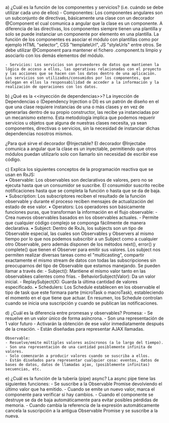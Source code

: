 a) ¿Cuál es la función de los componentes y servicios? (i.e. cuándo se debe utilizar cada uno de ellos)
    - Componentes: Los componentes angulares son un subconjunto de directivas, básicamente una clase con un decorador @Component el cual comunica a angular que la clase es un componente. A diferencia de las directivas, los componentes siempre tienen una plantilla y solo se puede instanciar un componente por elemento en una plantilla.
    La función de los componentes es asociar el módulo con plantillas como por ejemplo HTML "selector", CSS "templateUrl", JS "styleUrls" entre otros.
    Se debe utilizar @Component para mantener el fichero .component.ts limpio y asociarlo con los demás elementos del módulo.

    - Servicios: Los servicios son proveedores de datos que mantienen la lógica de acceso a ellos, las operativas relacionadas con el proyecto y las acciones que se hacen con los datos dentro de una aplicación. 
    Los servicios son utilizados/consumidos por los componentes, que delegan en ellos la responsabilidad de acceder a la información y la realización de operaciones con los datos.


b) ¿Qué es la <<inyección de dependencias>>? 
    La inyección de Dependencias o (Dependency Injection o DI) es un patrón de diseño en el que una clase requiere instancias de una o más clases y en vez de generarlas dentro de su propio constructor, las recibe ya instanciadas por un mecanismo externo.
    Esta metodología implica que podemos requerir servicios u objetos que alguna de nuestras clases necesita, ya sean componentes, directivas o servicios, sin la necesidad de instanciar dichas dependencias nosotros mismos.

¿Para qué sirve el decorador @Injectable?
    El decorador @Injectabe comunica a angular que la clase es un inyectable, permitiendo que otros módulos puedan utilizarlo solo con llamarlo sin necesidad de escribir ese código.


c) Explica los siguientes conceptos de la programación reactiva que se usan en RxJS:  
    • Observable: Los observables son declarativos de valores, pero no se ejecuta hasta que un consumidor se suscribe. El consumidor suscrito recibe notificaciones hasta que se completa la función o hasta que se da de baja.
    • Subscription: Los subscriptores reciben el resultado de la función observable y durante el proceso reciben mensajes de actualización del estado de ese valor.
    • Operators: Los operadores son básicamente funciones puras, que transforman la información en el flujo observable:
        - Crea nuevos observables basados en los observables actuales. 
        - Permite que cualquier código complejo se componga fácilmente de manera declarativa.
    • Subject: Dentro de RxJs, los subjects son un tipo de Observable especial, las cuales son Observables y Observers al mismo tiempo por lo que nos podemos subscribir a un Subject como a cualquier otro Observable, pero además disponen de los métodos next(), error() y complete() que tienen el Observer para emitir sus valores. Los subject nos permiten realizar diversas tareas como el "multicasting", compartir exactamente el mismo stream de datos con todas las subscripciones sin preocuparnos del tipo de Observable que estamos manejando. Se pueden llamar a través de:
        - Subject(): Mantiene el mismo valor tanto en las observabkes calientes como frías.
        - BehaviorSubject(Valor): Da un valor inicial.
        - ReplaySubject(X): Guarda la última cantidad de valores especificado.
    • Schedulers: Los Schedule establecen en los observable el tipo de task que este formara parte (microTask o macroTask), estableciendo el momento en el que tiene que actuar. En resumen, los Schedule controlan cuando se inicia una suscripción y cuando se publican las notificaciones.


d) ¿Cuál es la diferencia entre promesas y observables?
    Promesa:
    - Se resuelve en un valor único de forma asíncrona.
    - Son una representación de 1 valor futuro
    - Activarán la obtención de ese valor inmediatamente después de la creación.
    - Están diseñadas para representar AJAX llamadas.

    Observable:
    - Resuelve/emite múltiples valores asíncronos (a lo largo del tiempo).
    - Son una representación de una cantidad posiblemente infinita de valores.
    - Solo comenzarán a producir valores cuando se suscriba a ellos.
    - Están diseñados para representar cualquier cosa: eventos, datos de bases de datos, datos de llamadas ajax, (posiblemente infinitas) secuencias, etc.



e) ¿Cuál es la función de la tubería (pipe) async?
    La async pipe tiene las siguientes funciones:
    - Se suscribe a la Observable Promise devolviendo el último valor que ha emitido. 
    - Cuando se emite un nuevo valor, marca el componente para verificar si hay cambios. 
    - Cuando el componente se destruye se da de baja automáticamente para evitar posibles pérdidas de memoria. 
    - Cuando cambia la referencia de la expresión automáticamente cancela la suscripción a la antigua Observable Promise y se suscribe a la nueva.
